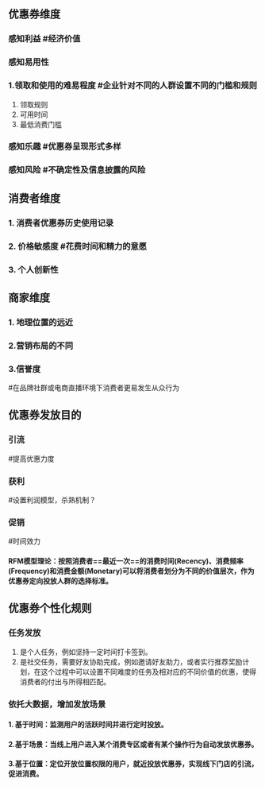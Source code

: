 
## 优惠券维度

### 感知利益       #经济价值
### 感知易用性 

### 1.领取和使用的难易程度   #企业针对不同的人群设置不同的门槛和规则

1. 领取规则
2. 可用时间
3. 最低消费门槛
### 感知乐趣  #优惠券呈现形式多样
### 感知风险  #不确定性及信息披露的风险

## 消费者维度 
### 1. 消费者优惠券历史使用记录
### 2. 价格敏感度   #花费时间和精力的意愿
### 3. 个人创新性

## 商家维度
### 1. 地理位置的远近
### 2.营销布局的不同
### 3.信誉度 
#在品牌社群或电商直播环境下消费者更易发生从众行为



## 优惠券发放目的
### 引流
#提高优惠力度
### 获利
#设置利润模型，杀熟机制？
### 促销
#时间效力


#### RFM模型理论：按照消费者==最近一次==的消费时间(Recency)、消费频率(Frequency)和消费金额(Monetary)可以将消费者划分为不同的价值层次，作为优惠券定向投放人群的选择标准。

## 优惠券个性化规则
### 任务发放
1. 是个人任务，例如坚持一定时间打卡签到。
2. 是社交任务，需要好友协助完成，例如邀请好友助力，或者实行推荐奖励计划，在这个过程中可以设置不同难度的任务及相对应的不同价值的优惠，使得消费者的付出与所得相匹配。

### 依托大数据，增加发放场景
#### 1. 基于时间：监测用户的活跃时间并进行定时投放。
#### 2.基于场景：当线上用户进入某个消费专区或者有某个操作行为自动发放优惠券。
#### 3.基于位置：定位开放位置权限的用户，就近投放优惠券，实现线下门店的引流，促进消费。















